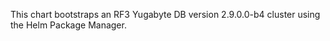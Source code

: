 This chart bootstraps an RF3 Yugabyte DB version 2.9.0.0-b4 cluster using the Helm Package Manager.
